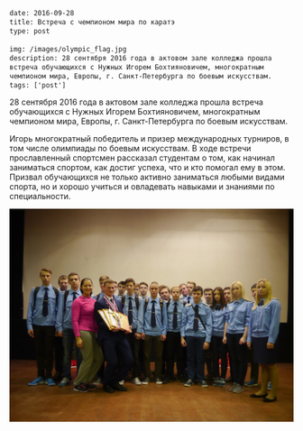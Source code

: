 ```
date: 2016-09-28
title: Встреча с чемпионом мира по каратэ
type: post

img: /images/olympic_flag.jpg
description: 28 сентября 2016 года в актовом зале колледжа прошла встреча обучающихся с Нужных Игорем Бохтияновичем, многократным чемпионом мира, Европы, г. Санкт-Петербурга по боевым искусствам.
tags: ['post']
```

28 сентября 2016 года в актовом зале колледжа прошла встреча обучающихся с Нужных Игорем Бохтияновичем, многократным чемпионом мира, Европы, г. Санкт-Петербурга по боевым искусствам.

Игорь многократный победитель и призер международных турниров, в том числе олимпиады по боевым искусствам. В ходе встречи прославленный спортсмен рассказал студентам о том, как начинал заниматься спортом, как достиг успеха, что и кто помогал ему в этом. Призвал обучающихся не только активно заниматься любыми видами спорта, но и хорошо учиться и овладевать навыками и знаниями по специальности.

![](/images/olymp.JPG)
